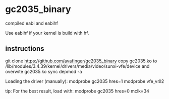 # gc2035_binary
compiled eabi and eabihf

Use eabihf if your kernel is build with hf.

## instructions
git clone https://github.com/avafinger/gc2035_binary
copy gc2035.ko to /lib/modules/3.4.39/kernel/drivers/media/video/sunxi-vfe/device and overwite gc2035.ko
sync
depmod -a

Loading the driver (manually):
modprobe gc2035 hres=1
modprobe vfe_v4l2

tip:
For the best result, load with: modprobe gc2035 hres=0 mclk=34
